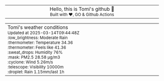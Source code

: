 
<div align="center">
<table>
<tbody>
<td align="center">
<img width="2000" height="0"><br>
Hello, this is Tomi's github 👋<br>
<sup>Built with ❤️, GO & Github Actions</sup><br>
<img width="2000" height="0">
</td>
</tbody>
</table>
</div>
<table>
<tbody>
<td align="left">
<img width="2000" height="0"><br>
Tomi's weather conditions<br>
<sup>Updated at 2025-03-14T09:44:48Z</sup><br>
<sup>:low_brightness: Moderate Rain</sup><br>
<sup>:thermometer: Temperature 34.36 </sup><br>
<sup>:thermometer: Feels like 41.36</sup><br>
<sup>:sweat_drops: Humidity 76%</sup><br>
<sup>:mask: PM2.5 28.58 μg/m3</sup><br>
<sup>:cyclone: Wind 5.26m/s </sup><br>
<sup>:telescope: Visibility 10000m </sup><br>
<sup>:droplet: Rain 1.15mm/last 1h </sup><br>
<img width="2000" height="0">
</td>
<td align="left">
<img width="2000" height="0"><br>
<br>
<img width="2000" height="0">
</td>
</tbody>
</table>
</div>
    